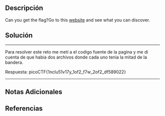 ## Descripción

Can you get the flag?Go to this [website](http://saturn.picoctf.net:61042/) and see what you can discover.

## Solución

***
Para resolver este reto me metí a el codigo fuente de la pagina y me di cuenta de que habia dos archivos donde cada uno tenia la mitad de la bandera.

Respuesta: picoCTF{1nclu51v17y_1of2_f7w_2of2_df589022}
***
## Notas Adicionales

## Referencias
